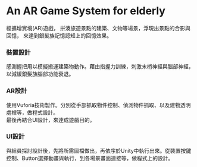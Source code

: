 # An AR Game System for elderly
經擴增實境(AR)遊戲， 拼湊旅遊景點的建築、文物等場景，浮現出景點的合影與回憶， 來達到銀髮族記憶認知上的回憶效果。


### 裝置設計
感測握把用以模擬搬運建築物動作。藉由指握力訓練，刺激末梢神經與腦部神經，以減緩銀髮族腦部功能衰退。


### AR設計
使用Vuforia技術製作。分別從手部抓取物件控制、偵測物件抓取、以及建物透明處裡等，做程式設計。<br>
最後再結合UI設計，來達成遊戲目的。


### UI設計
與組員探討設計後，先將所需圖檔做出，再依序於Unity中執行出來。從裝置按鍵控制、Button選擇動畫與執行，到各場景畫面連接等，做程式上的設計。
